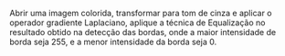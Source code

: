 Abrir uma imagem colorida, transformar para tom de cinza e aplicar o operador gradiente Laplaciano, aplique a técnica de Equalização no resultado obtido na detecção das bordas, onde a maior intensidade de borda seja 255, e a menor intensidade da borda seja 0.
